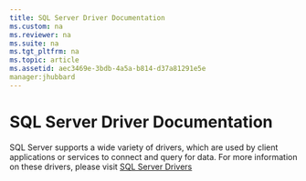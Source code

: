```yaml
---
title: SQL Server Driver Documentation
ms.custom: na
ms.reviewer: na
ms.suite: na
ms.tgt_pltfrm: na
ms.topic: article
ms.assetid: aec3469e-3bdb-4a5a-b814-d37a81291e5e
manager:jhubbard
---
```

# SQL Server Driver Documentation
SQL Server supports a wide variety of drivers, which are used by client applications or services to connect and query for data. For more information on these drivers, please visit [SQL Server Drivers](../content/SQL-Server-Drivers.md)